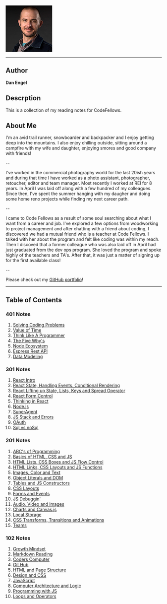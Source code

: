 ![](Dan_Engel_2020_lowres2.jpg) 

---

## Author

**Dan Engel**

## Descrption

This is a collection of my reading notes for CodeFellows.

## About Me

I'm an avid trail runner, snowboarder and backpacker and I enjoy getting deep into the mountains. I also enjoy chilling outside, sitting around a campfire with my wife and daughter, enjoying smores and good company with friends!

--

I've worked in the commercial photography world for the last 20ish years and during that time I have worked as a photo assistant, photographer, retoucher, editor and team manager. Most recently I worked at REI for 8 years. In April I was laid off along with a few hundred of my colleagues. Since then, I've spent the summer hanging with my daugher and doing some home reno projects while finding my next career path.

--

I came to Code Fellows as a result of some soul searching about what I want from a career and job. I've explored a few options from woodworking to project management and after chatting with a friend about coding, I discovered we had a mutual friend who is a teacher at Code Fellows. I talked with her about the program and felt like coding was within my reach. Then I discoved that a former colleague who was also laid off in April had just graduated from the dev ops program. She loved the program and spoke highly of the teachers and TA's. After that, it was just a matter of signing up for the first available class!

--

Please check out my [GitHub portfolio](https://github.com/daneng1)!

---

## Table of Contents

### 401 Notes

1. [Solving Coding Problems](401-notes/solving_coding_problems.md)
1. [Value of Time](401-notes/Value_of_time.md)
1. [Think Like A Programmer](401-notes/Think_Like_A_Progremmer.md)
1. [The Five Why's](401-notes/The_5_Whys.md)
1. [Node Ecosystem](401-notes/Node_Ecosystem.md)
1. [Espress Rest API](401-notes/Express-REST-API.md)
1. [Data Modeling](401-notes/data-modeling.md)


### 301 Notes

1. [React Intro](301-notes/react.md)
1. [React State, Handling Events, Conditional Rendering](301-notes/react-state-events-rendering.md)
1. [React Lifting up State, Lists, Keys and Spread Operator](301-notes/react-state-lists-keys.md)
1. [React Form Control](301-notes/react-forms.md)
1. [Thinking in React](301-notes/react-thinking.md)
1. [Node.js](301-notes/node-intro.md)
1. [SuperAgent](301-notes/superagent_regex.md)
1. [JS Stack and Errors](301-notes/javascript-call-stack.md)
1. [OAuth](301-notes/oauth.md)
1. [Sql vs noSql](301-notes/sql-vs-noSql.md)

### 201 Notes

1. [ABC's of Programming](/201-notes/class-01.md)
1. [Basics of HTML, CSS and JS](/201-notes/basics_html_css_js.md)
1. [HTML Lists, CSS Boxes and JS Flow Control](/201-notes/htmlLists_cssBoxes_jsFlowControl.md)
1. [HTML Links, CSS Layouts and JS Functions](201-notes/htmlLinks_jsFunctions_cssLayouts.md)
1. [Images, Color and Text](201-notes/images_color_text.md)
1. [Object Literals and DOM](201-notes/Object_Literals_DOM.md)
1. [Tables and JS Constructors](201-notes/tables_JSconstructors.md)
1. [CSS Layouts](201-notes/css_layouts.md)
1. [Forms and Events](201-notes/forms_events.md)
1. [JS Debuggin'](201-notes/JS_Debugging.md)
1. [Audio, Video and Images](201-notes/audio_video_images.md)
1. [Charts and Canvas.js](201-notes/chart_canvas.md)
1. [Local Storage](201-notes/local_storage.md)
1. [CSS Transforms, Transitions and Animations](201-notes/css_transforms_transitions_animations.md)
1. [Teams](201-notes/teams.md)

### 102 Notes

1. [Growth Mindset](/102-notes/growth_mindset.md)
1. [Markdown Reading](/102-notes/markdown.md)
1. [Coders Computer](/102-notes/coders_computer.md)
1. [Git Hub](/102-notes/github.md)
1. [HTML and Page Structure](/102-notes/html_pagestructure.md)
1. [Design and CSS](/102-notes/css.md)
1. [JavaScript](/102-notes/javascript.md)
1. [Computer Architecture and Logic](/102-notes/computers.md)
1. [Programming with JS](/102-notes/programming_JS.md)
1. [Loops and Operators](/102-notes/loops_operation.md)
